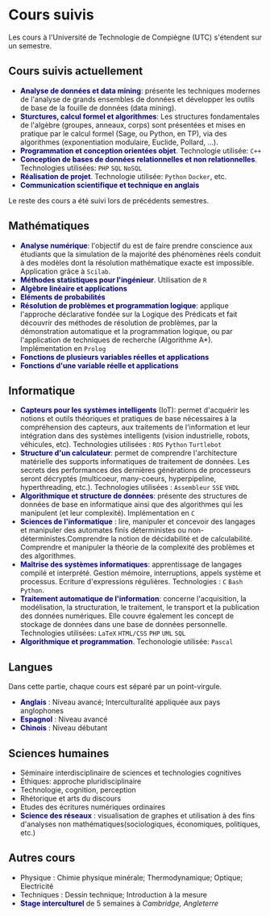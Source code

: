 # Cours suivis

Les cours à l'Université de Technologie de Compiègne (UTC) s'étendent sur un semestre.

## Cours suivis actuellement
* <strong><span style="color:darkblue">Analyse de données et data mining</span></strong>: présente les techniques modernes de l'analyse de grands ensembles de données et développer les outils de base de la fouille de données (data mining).
* <strong><span style="color:darkblue">Sturctures, calcul formel et algorithmes</span></strong>: Les structures fondamentales de l'algèbre (groupes, anneaux, corps) sont présentées et mises en pratique par le calcul formel (Sage, ou Python, en TP), via des algorithmes (exponentiation modulaire, Euclide, Pollard, ...).
* <strong><span style="color:darkblue">Programmation et conception orientées objet</span></strong>. Technologie utilisée: `C++`
* <strong><span style="color:darkblue">Conception de bases de données relationnelles et non relationnelles</span></strong>. Technologies utilisées: `PHP` `SQL` `NoSQL`
* <strong><span style="color:darkblue">Réalisation de projet</span></strong>. Technologie utilisée: `Python` `Docker`, etc.
* <strong><span style="color:darkblue">Communication scientifique et technique en anglais</span></strong>


Le reste des cours a été suivi lors de précédents semestres.


## Mathématiques
* <strong><span style="color:darkblue">Analyse numérique</span></strong>: l'objectif du est de faire prendre conscience aux étudiants que la simulation de la majorité des phénomènes réels conduit à des modèles dont la résolution mathématique exacte est impossible. Application grâce à `Scilab`.
* <strong><span style="color:darkblue">Méthodes statistiques pour l'ingénieur</span></strong>. Utilisation de `R`
* <strong><span style="color:darkblue">Algèbre linéaire et applications</span></strong>
* <strong><span style="color:darkblue">Eléments de probabilités</span></strong>
* <strong><span style="color:darkblue">Résolution de problèmes et programmation logique</span></strong>: applique l'approche déclarative fondée sur la Logique des Prédicats et fait découvrir des méthodes de résolution de problèmes, par la démonstration automatique et la programmation logique, ou par l'application de techniques de recherche (Algorithme A*). Implémentation en `Prolog`
* <strong><span style="color:darkblue">Fonctions de plusieurs variables réelles et applications</span></strong>
* <strong><span style="color:darkblue">Fonctions d'une variable réelle et applications</span></strong>

## Informatique
* <strong><span style="color:darkblue">Capteurs pour les systèmes intelligents</span></strong> (IoT): permet d'acquérir les notions et outils théoriques et pratiques de base nécessaires à la compréhension des capteurs, aux traitements de l'information et leur intégration dans des systèmes intelligents (vision industrielle, robots, véhicules, etc). Technologies utilisées : `ROS` `Python` `Turtlebot`
* <strong><span style="color:darkblue">Structure d'un calculateur</span></strong>: permet de comprendre l'architecture matérielle des supports informatiques de traitement de données. Les secrets des performances des dernières générations de processeurs seront décryptés (multicoeur, many-coeurs, hyperpipeline, hyperthreading, etc.). Technologies utilisées : `Assembleur` `SSE` `VHDL`
* <strong><span style="color:darkblue">Algorithmique et structure de données</span></strong>: présente des structures de données de base en informatique ainsi que des algorithmes qui les manipulent (et leur complexité). Implémentation en `C`
* <strong><span style="color:darkblue">Sciences de l'informatique</span></strong> : lire, manipuler et concevoir des langages et manipuler des automates finis déterministes ou non-déterministes.Comprendre la notion de décidabilité et de calculabilité. Comprendre et manipuler la théorie de la complexité des problèmes et des algorithmes.
* <strong><span style="color:darkblue">Maîtrise des systèmes informatiques</span></strong>: apprentissage de langages compilé et interprété. Gestion mémoire, interruptions, appels système et processus. Ecriture d'expressions régulières. Technologies : `C` `Bash` `Python`.
* <strong><span style="color:darkblue">Traitement automatique de l'information</span></strong>: concerne l'acquisition, la modélisation, la structuration, le traitement, le transport et la publication des données numériques. Elle couvre également les concept de stockage de données dans une base de données personnelle. Technologies utilisées: `LaTeX` `HTML/CSS` `PHP` `UML` `SQL`
* <strong><span style="color:darkblue">Algorithmique et programmation</span></strong>. Techonologie utilisée: `Pascal`

## Langues
Dans cette partie, chaque cours est séparé par un point-virgule.

* <strong><span style="color:darkblue">Anglais</span></strong> : Niveau avancé; Interculturalité appliquée aux pays anglophones 
* <strong><span style="color:darkblue">Espagnol</span></strong> : Niveau avancé
* <strong><span style="color:darkblue">Chinois</span></strong> : Niveau débutant

## Sciences humaines
* Séminaire interdisciplinaire de sciences et technologies cognitives
* Éthiques: approche pluridisciplinaire
* Technologie, cognition, perception
* Rhétorique et arts du discours
* Etudes des écritures numériques ordinaires
* <strong><span style="color:darkblue">Science des réseaux</span></strong> : visualisation de graphes et utilisation à des fins d'analyses non mathématiques(sociologiques, économiques, politiques, etc.)

## Autres cours
* Physique : Chimie physique minérale; Thermodynamique; Optique; Electricité
* Techniques : Dessin technique; Introduction à la mesure
* <strong><span style="color:darkblue">Stage interculturel</span></strong> de 5 semaines à <i>Cambridge, Angleterre</i>
